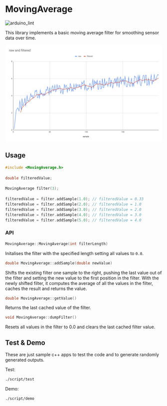 # MovingAverage

![arduino_lint](https://github.com/careyi3/MovingAverage/actions/workflows/ArduinoLint/badge.svg)

This library implements a basic moving average filter for smoothing sensor data over time.

![Sample Data](/docs/sample_outputs.png)

## Usage

``` c++
#include <MovingAverage.h>

double filteredValue;

MovingAverage filter(3);

filteredValue = filter.addSample(1.0); // filteredValue = 0.33
filteredValue = filter.addSample(2.0); // filteredValue = 1.0
filteredValue = filter.addSample(3.0); // filteredValue = 2.0
filteredValue = filter.addSample(4.0); // filteredValue = 3.0
filteredValue = filter.addSample(5.0); // filteredValue = 4.0

```

### API

```c ++
MovingAverage::MovingAverage(int filterLength)
```

Initalises the filter with the specified length setting all values to `0.0`.

```c ++
double MovingAverage::addSample(double newValue)
```

Shifts the existing filter one sample to the right, pushing the last value out of the filter and setting the new value to the first position in the filter. With the newly shifted filter, it computes the average of all the values in the filter, caches the result and returns the value.

```c ++
double MovingAverage::getValue()
```

Returns the last cached value of the filter.

```c ++
void MovingAverage::dumpFilter()
```

Resets all values in the filter to 0.0 and clears the last cached filter value.

## Test & Demo

These are just sample c++ apps to test the code and to generate randomly generated outputs.

Test:

```bash
./script/test
```

Demo:

```bash
./script/demo
```
